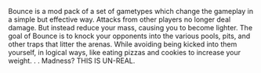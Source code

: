 Bounce is a mod pack of a set of gametypes which change the gameplay in a simple but effective way. Attacks from other players no longer
deal damage. But instead reduce your mass, causing you to become lighter. The goal of Bounce is to knock your opponents into the various
pools, pits, and other traps that litter the arenas. While avoiding being kicked into them yourself, in logical ways, like eating pizzas and
cookies to increase your weight. . . Madness? THIS IS UN-REAL.